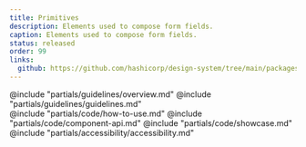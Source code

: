 ```yaml
---
title: Primitives
description: Elements used to compose form fields.
caption: Elements used to compose form fields.
status: released
order: 99
links:
  github: https://github.com/hashicorp/design-system/tree/main/packages/components/addon/components/hds/form
---
```


<section data-tab="Guidelines">
  @include "partials/guidelines/overview.md"
  @include "partials/guidelines/guidelines.md"
</section>

<section data-tab="Code">
  @include "partials/code/how-to-use.md"
  @include "partials/code/component-api.md"
  @include "partials/code/showcase.md"
</section>

<section data-tab="Accessibility">
  @include "partials/accessibility/accessibility.md"
</section>
